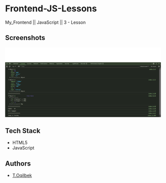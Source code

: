 # Frontend-JS-Lessons
My_Frontend || JavaScript || 3 - Lesson

## Screenshots

![Lesson - 3](./img/img.jpg)

## Tech Stack

- HTML5
- JavaScript

## Authors

- [T.Oqilbek](https://www.github.com/tolqinov-o)